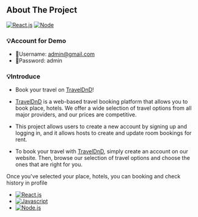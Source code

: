 ## About The Project  
[![React.js]][React-url] [![Node]][Node-url]

### 💡Account for Demo

- 📌Username: admin@gmail.com <br/>
- 🔑Password: admin

### 💡Introduce
- Book your travel on  [TravelDnD]!

- [TravelDnD] is a web-based travel booking platform that allows you to book place, hotels. We offer a wide selection of travel options from all major providers, and our prices are competitive.

- This project allows users to create a new account by signing up and logging in, and it allows hosts to create and update room bookings for rent.<br/>

- To book your travel with [TravelDnD], simply create an account on our website. Then, browse our selection of travel options and choose the ones that are right for you.<br/>

Once you've selected your place, hotels, you can booking and check history in profile

- [![React.js]][React-url]
- [![Javascript]][Javascript-url]
- [![Node.js]][Node-url]

<!-- MARKDOWN LINKS & IMAGES -->

[React.js]: https://img.shields.io/badge/React-20232A?style=for-the-badge&logo=react&logoColor=61DAFB
[React-url]: https://reactjs.org/
[Javascript]: https://img.shields.io/badge/JavaScript-323330?style=for-the-badge&logo=javascript&logoColor=F7DF1E
[Javascript-url]: https://www.w3schools.com/js/
[Node]: https://img.shields.io/badge/Node.js-43853D?style=for-the-badge&logo=node.js&logoColor=white
[Node.js]: https://img.shields.io/badge/Node.js<V16>-43853D?style=for-the-badge&logo=node.js&logoColor=white
[Node-url]: https://nodejs.org/en/about
[TravelDnD]: https://traveldnd.netlify.app/
